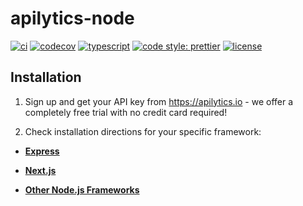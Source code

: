 # apilytics-node

[![ci](https://github.com/apilytics/apilytics-node/actions/workflows/ci.yml/badge.svg)](https://github.com/apilytics/apilytics-node/actions/workflows/ci.yml)
[![codecov](https://codecov.io/gh/apilytics/apilytics-node/branch/master/graph/badge.svg?token=K592YR52WQ)](https://codecov.io/gh/apilytics/apilytics-node)
[![typescript](https://badgen.net/badge/icon/typescript?icon=typescript&label&color=007acc)](https://www.typescriptlang.org)
[![code style: prettier](https://img.shields.io/badge/code_style-prettier-ff69b4.svg)](https://github.com/prettier/prettier)
[![license](https://img.shields.io/badge/license-MIT-green)](https://github.com/apilytics/apilytics-node/blob/master/LICENSE)

## Installation

1. Sign up and get your API key from https://apilytics.io - we offer a completely free trial with no credit card required!

2. Check installation directions for your specific framework:

- [**Express**](./packages/express/README.md#installation)

- [**Next.js**](./packages/next/README.md#installation)

- [**Other Node.js Frameworks**](./packages/core/README.md#installation)
